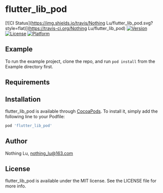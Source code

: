 # flutter_lib_pod

[![CI Status](https://img.shields.io/travis/Nothing Lu/flutter_lib_pod.svg?style=flat)](https://travis-ci.org/Nothing Lu/flutter_lib_pod)
[![Version](https://img.shields.io/cocoapods/v/flutter_lib_pod.svg?style=flat)](https://cocoapods.org/pods/flutter_lib_pod)
[![License](https://img.shields.io/cocoapods/l/flutter_lib_pod.svg?style=flat)](https://cocoapods.org/pods/flutter_lib_pod)
[![Platform](https://img.shields.io/cocoapods/p/flutter_lib_pod.svg?style=flat)](https://cocoapods.org/pods/flutter_lib_pod)

## Example

To run the example project, clone the repo, and run `pod install` from the Example directory first.

## Requirements

## Installation

flutter_lib_pod is available through [CocoaPods](https://cocoapods.org). To install
it, simply add the following line to your Podfile:

```ruby
pod 'flutter_lib_pod'
```

## Author

Nothing Lu, nothing_lu@163.com

## License

flutter_lib_pod is available under the MIT license. See the LICENSE file for more info.
